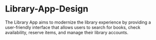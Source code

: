 # Library-App-Design
The Library App aims to modernize the library experience by providing a user-friendly interface that allows users to search for books, check availability, reserve items, and manage their library accounts.
